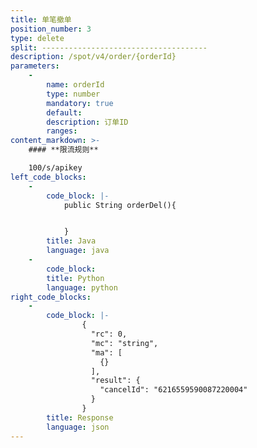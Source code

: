 ```yaml
---
title: 单笔撤单
position_number: 3
type: delete
split: -------------------------------------
description: /spot/v4/order/{orderId}
parameters:
    -
        name: orderId
        type: number
        mandatory: true
        default:
        description: 订单ID
        ranges:
content_markdown: >-
    #### **限流规则**

    100/s/apikey
left_code_blocks:
    -
        code_block: |-
            public String orderDel(){


            }
        title: Java
        language: java
    -
        code_block:
        title: Python
        language: python
right_code_blocks:
    -
        code_block: |-
                {
                  "rc": 0,
                  "mc": "string",
                  "ma": [
                    {}
                  ],
                  "result": {
                    "cancelId": "6216559590087220004"
                  }
                }
        title: Response
        language: json
---
```

